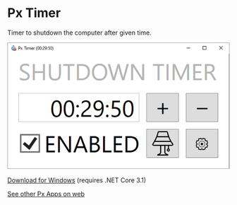 # Px Timer

Timer to shutdown the computer after given time.

![Screenshot](TimerScreenshot.png?raw=true)

[Download for Windows](https://pxapps.azurewebsites.net/download/PxTimer.zip) (requires .NET Core 3.1) 

[See other Px Apps on web](https://pxapps.azurewebsites.net/)
